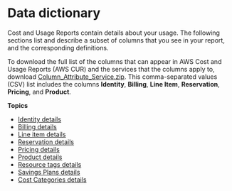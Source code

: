 # Data dictionary<a name="data-dictionary"></a>

Cost and Usage Reports contain details about your usage\. The following sections list and describe a subset of columns that you see in your report, and the corresponding definitions\.

To download the full list of the columns that can appear in AWS Cost and Usage Reports \(AWS CUR\) and the services that the columns apply to, download [Column\_Attribute\_Service\.zip](samples/Column_Attribute_Service.zip)\. This comma\-separated values \(CSV\) list includes the columns **Identity**, **Billing**, **Line Item**, **Reservation**, **Pricing**, and **Product**\.

**Topics**
+ [Identity details](identity-columns.md)
+ [Billing details](billing-columns.md)
+ [Line item details](Lineitem-columns.md)
+ [Reservation details](reservation-columns.md)
+ [Pricing details](pricing-columns.md)
+ [Product details](product-columns.md)
+ [Resource tags details](resource-tags-columns.md)
+ [Savings Plans details](savingsplans-columns.md)
+ [Cost Categories details](cost-categories-columns.md)